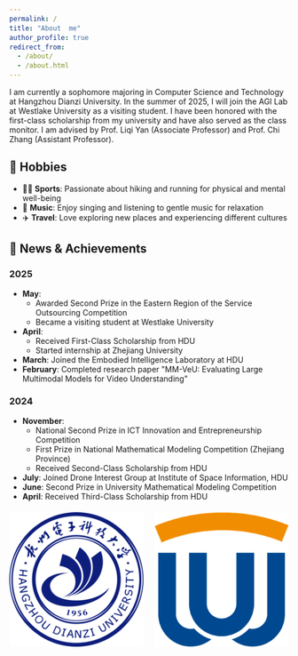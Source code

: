 ```yaml
---
permalink: /
title: "About  me"
author_profile: true
redirect_from: 
  - /about/
  - /about.html
---
```


I am currently a sophomore majoring in Computer Science and Technology at Hangzhou Dianzi University. In the summer of 2025, I will join the AGI Lab at Westlake University as a visiting student. I have been honored with the first-class scholarship from my university and have also served as the class monitor. I am advised by Prof. Liqi Yan (Associate Professor) and Prof. Chi Zhang (Assistant Professor).

## 🎯 Hobbies

* 🏃‍♂️ **Sports**: Passionate about hiking and running for physical and mental well-being
* 🎤 **Music**: Enjoy singing and listening to gentle music for relaxation
* ✈️ **Travel**: Love exploring new places and experiencing different cultures

## 📅 News & Achievements

### 2025
* **May**: 
  * Awarded Second Prize in the Eastern Region of the Service Outsourcing Competition
  * Became a visiting student at Westlake University
* **April**: 
  * Received First-Class Scholarship from HDU
  * Started internship at Zhejiang University
* **March**: Joined the Embodied Intelligence Laboratory at HDU
* **February**: Completed research paper "MM-VeU: Evaluating Large Multimodal Models for Video Understanding"

### 2024
* **November**: 
  * National Second Prize in ICT Innovation and Entrepreneurship Competition
  * First Prize in National Mathematical Modeling Competition (Zhejiang Province)
  * Received Second-Class Scholarship from HDU
* **July**: Joined Drone Interest Group at Institute of Space Information, HDU
* **June**: Second Prize in University Mathematical Modeling Competition
* **April**: Received Third-Class Scholarship from HDU
 
 
 
 



<div style="display: flex; justify-content: space-between; margin: 20px 0;">
    <img src="/images/hdu.png" alt="Image 1" style="width: 48%;">
    <img src="/images/wu.png" alt="Image 2" style="width: 48%;">
</div>


